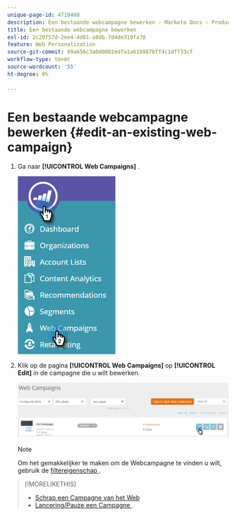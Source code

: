 ```yaml
---
unique-page-id: 4719408
description: Een bestaande webcampagne bewerken - Marketo Docs - Productdocumentatie
title: Een bestaande webcampagne bewerken
exl-id: 2c20f57d-2ee4-4d81-a8db-7d4de319fa78
feature: Web Personalization
source-git-commit: 09a656c3a0d0002edfa1a61b987bff4c1dff33cf
workflow-type: tm+mt
source-wordcount: '55'
ht-degree: 0%

---
```


# Een bestaande webcampagne bewerken {#edit-an-existing-web-campaign}

1. Ga naar **[!UICONTROL Web Campaigns]** .

   ![](assets/image2016-8-18-16-3a15-3a14.png)

1. Klik op de pagina **[!UICONTROL Web Campaigns]** op **[!UICONTROL Edit]** in de campagne die u wilt bewerken.

   ![](assets/web-campaigns-1-edit-hand.png)

   >[!NOTE]
   >
   >Om het gemakkelijker te maken om de Webcampagne te vinden u wilt, gebruik de [ filtereigenschap ](/help/marketo/product-docs/web-personalization/working-with-web-campaigns/filter-web-campaigns.md).

>[!MORELIKETHIS]
>
>* [ Schrap een Campagne van het Web ](/help/marketo/product-docs/web-personalization/working-with-web-campaigns/delete-a-web-campaign.md)
>* [ Lancering/Pauze een Campagne ](/help/marketo/product-docs/web-personalization/working-with-web-campaigns/launch-pause-a-web-campaign.md).
